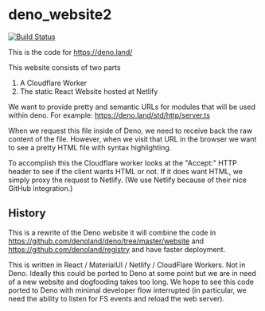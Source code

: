 # deno_website2

[![Build Status](https://github.com/denoland/deno_website2/workflows/ci/badge.svg?branch=master&event=push)](https://github.com/denoland/deno/actions)

This is the code for https://deno.land/

This website consists of two parts

1. A Cloudflare Worker
2. The static React Website hosted at Netlify

We want to provide pretty and semantic URLs for modules that will be used within
deno. For example: https://deno.land/std/http/server.ts

When we request this file inside of Deno, we need to receive back the raw
content of the file. However, when we visit that URL in the browser we want to
see a pretty HTML file with syntax highlighting.

To accomplish this the Cloudflare worker looks at the "Accept:" HTTP header to
see if the client wants HTML or not. If it does want HTML, we simply proxy the
request to Netlify. (We use Netlify because of their nice GitHub integration.)

## History

This is a rewrite of the Deno website it will combine the code in
https://github.com/denoland/deno/tree/master/website and
https://github.com/denoland/registry and have faster deployment.

This is written in React / MaterialUI / Netlify / CloudFlare Workers. Not in
Deno. Ideally this could be ported to Deno at some point but we are in need of a
new website and dogfooding takes too long. We hope to see this code ported to
Deno with minimal developer flow interrupted (in particular, we need the ability
to listen for FS events and reload the web server).
